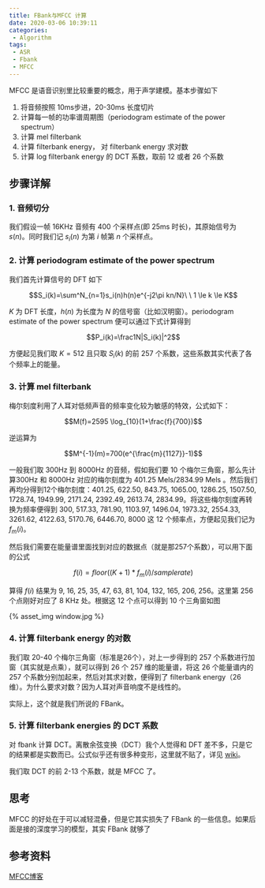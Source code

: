```yaml
---
title: FBank与MFCC 计算
date: 2020-03-06 10:39:11
categories:
 - Algorithm
tags:
 - ASR
 - Fbank
 - MFCC
---
```


MFCC 是语音识别里比较重要的概念，用于声学建模。基本步骤如下

1. 将音频按照 10ms步进，20-30ms 长度切片
2. 计算每一帧的功率谱周期图（periodogram estimate of the power spectrum）
3. 计算 mel filterbank
4. 计算 filterbank energy， 对 filterbank energy 求对数
5. 计算 log filterbank energy 的 DCT 系数，取前 12 或者 26 个系数

<!--more-->

## 步骤详解

### 1. 音频切分

我们假设一帧 16KHz 音频有 400 个采样点(即 25ms 时长)，其原始信号为 $s(n)$。同时我们记  $s_i(n)$ 为第 $i$ 帧第 $n$ 个采样点。

### 2. 计算 periodogram estimate of the power spectrum

我们首先计算信号的 DFT 如下

 $$S_i(k)=\sum^N_{n=1}s_i(n)h(n)e^{-j2\pi kn/N}\ \  1 \le k \le K$$
 
$K$ 为 DFT 长度，$h(n)$ 为长度为 $N$ 的信号窗（比如汉明窗）。periodogram estimate of the power spectrum 便可以通过下式计算得到

$$P_i(k)=\frac1N|S_i(k)|^2$$

方便起见我们取 $K=512$ 且只取 $S_i(k)$ 的前 257 个系数，这些系数其实代表了各个频率上的能量。

### 3. 计算 mel filterbank

梅尔刻度利用了人耳对低频声音的频率变化较为敏感的特效，公式如下：

$$M(f)=2595 \log_{10}(1+\frac{f}{700})$$

逆运算为

$$M^{-1}(m)=700(e^{\frac{m}{1127}}-1)$$

一般我们取 300Hz 到 8000Hz 的音频，假如我们要 10 个梅尔三角窗，那么先计算300Hz 和 8000Hz 对应的梅尔刻度为 401.25 Mels/2834.99 Mels 。然后我们再均分得到12个梅尔刻度：401.25, 622.50, 843.75, 1065.00, 1286.25, 1507.50, 1728.74, 1949.99, 2171.24, 2392.49, 2613.74, 2834.99。将这些梅尔刻度再转换为频率便得到 300, 517.33, 781.90, 1103.97, 1496.04, 1973.32, 2554.33, 3261.62, 4122.63, 5170.76, 6446.70, 8000 这 12 个频率点，方便起见我们记为$f_m(i)$。

然后我们需要在能量谱里面找到对应的数据点（就是那257个系数），可以用下面的公式

$$ f(i) = floor((K+1)*f_m(i)/samplerate) $$

算得 $f(i)$ 结果为 9, 16, 25, 35, 47, 63, 81, 104, 132, 165, 206, 256。这里第 256 个点刚好对应了 8 KHz 处。根据这 12 个点可以得到 10 个三角窗如图

{% asset_img window.jpg %}


### 4. 计算 filterbank energy 的对数

我们取 20-40 个梅尔三角窗（标准是26个），对上一步得到的 257 个系数进行加窗（其实就是点乘），就可以得到 26 个 257 维的能量谱，将这 26 个能量谱内的 257 个系数分别加起来，然后对其求对数，便得到了 filterbank energy（26维）。为什么要求对数？因为人耳对声音响度不是线性的。

实际上，这个就是我们所说的 FBank。

### 5. 计算 filterbank energies 的 DCT 系数

对 fbank 计算 DCT。离散余弦变换（DCT）我个人觉得和 DFT 差不多，只是它的结果都是实数而已。公式似乎还有很多种变形，这里就不贴了，详见 [wiki](https://zh.wikipedia.org/wiki/%E7%A6%BB%E6%95%A3%E4%BD%99%E5%BC%A6%E5%8F%98%E6%8D%A2)。

我们取 DCT 的前 2-13 个系数，就是 MFCC 了。

## 思考

MFCC 的好处在于可以减轻混叠，但是它其实损失了 FBank 的一些信息。如果后面是接的深度学习的模型，其实 FBank 就够了

## 参考资料

[MFCC博客](http://practicalcryptography.com/miscellaneous/machine-learning/guide-mel-frequency-cepstral-coefficients-mfccs/)